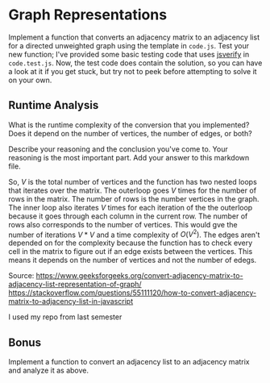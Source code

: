 # Graph Representations

Implement a function that converts an adjacency matrix to an adjacency list for
a directed unweighted graph using the template in `code.js`. Test your new
function; I've provided some basic testing code that uses
[jsverify](https://jsverify.github.io/) in `code.test.js`. Now, the test code
does contain the solution, so you can have a look at it if you get stuck, but
try not to peek before attempting to solve it on your own.

## Runtime Analysis

What is the runtime complexity of the conversion that you implemented? Does it
depend on the number of vertices, the number of edges, or both?

Describe your reasoning and the conclusion you've come to. Your reasoning is the
most important part. Add your answer to this markdown file.


So, $V$ is the total number of vertices and the function has two nested loops that iterates over the matrix. The outerloop goes $V$ times for the number of rows in the matrix. The number of rows is the number vertices in the graph. The inner loop also iterates $V$ times for each iteration of the the outerloop because it goes through each column in the current row. The number of rows also corresponds to the number of vertices. This would gve the number of iterations $V*V$ and a time complexity of $O(V^2)$. The edges aren't depended on for the complexity because the function has to check every cell in the matrix to figure out if an edge exists between the vertices. This means it depends on the number of vertices and not the number of edegs.

Source:
https://www.geeksforgeeks.org/convert-adjacency-matrix-to-adjacency-list-representation-of-graph/
https://stackoverflow.com/questions/55111120/how-to-convert-adjacency-matrix-to-adjacency-list-in-javascript

I used my repo from last semester


## Bonus

Implement a function to convert an adjacency list to an adjacency matrix and
analyze it as above.

